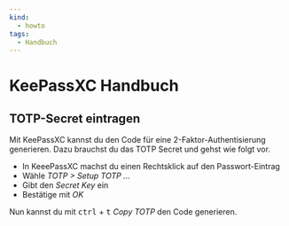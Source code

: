 ```yaml
---
kind:
  - howto
tags:
  - Handbuch
---
```

# KeePassXC Handbuch

## TOTP-Secret eintragen

Mit KeePassXC kannst du den Code für eine 2-Faktor-Authentisierung generieren. Dazu brauchst du das TOTP Secret und gehst wie folgt vor. 

* In KeeePassXC machst du einen Rechtsklick auf den Passwort-Eintrag
* Wähle *TOTP > Setup TOTP ...* 
* Gibt den *Secret Key* ein
* Bestätige mit *OK*

Nun kannst du mit <kbd>ctrl</kbd> + <kbd>t</kbd> *Copy TOTP* den Code generieren.
